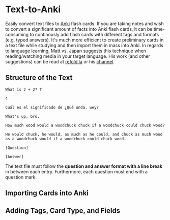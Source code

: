 # Text-to-Anki

Easily convert text files to [Anki](https://apps.ankiweb.net/) flash cards. If you are taking notes and wish to convert a significant amount of facts into Anki flash cards, it can be time-consuming to continously add flash cards with different tags and formats (e.g. typed answers). It's much more efficient to create preliminary cards in a text file while studying and then import them in mass into Anki. In regards to language learning, Matt vs. Japan suggests this technique when reading/watching media in your target language. His work (and other suggestions) can be read at [refold.la](refold.la) or his [channel](https://www.youtube.com/watch?v=kny7eCfx9dA&ab_channel=MattvsJapan).

## Structure of the Text
```
What is 2 + 2? T

4

Cuál es el significado de ¿Qué onda, wey?

What's up, bro.

How much wood would a woodchuck chuck if a woodchuck could chuck wood?

He would chuck, he would, as much as he could, and chuck as much wood as a woodchuck would if a woodchuck could chuck wood.

[Question]

[Answer]

```
The text file must follow the **question and answer format with a line break** in between each entry. Furthermore, each question must end with a question mark.

## Importing Cards into Anki

## Adding Tags, Card Type, and Fields
